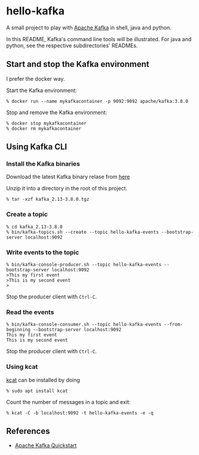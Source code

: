 # hello-kafka

A small project to play with [Apache Kafka](https://kafka.apache.org/) in shell, java and python.

In this README, Kafka's command line tools will be illustrated. For java and python, see the respective subdirectories' READMEs.

## Start and stop the Kafka environment

I prefer the docker way.

Start the Kafka environment:

```shell
% docker run --name mykafkacontainer -p 9092:9092 apache/kafka:3.8.0
```

Stop and remove the Kafka environment:

```shell
% docker stop mykafkacontainer 
% docker rm mykafkacontainer
```

## Using Kafka CLI

### Install the Kafka binaries

Download the latest Kafka binary relase from [here](https://www.apache.org/dyn/closer.cgi?path=/kafka/3.8.0/kafka_2.13-3.8.0.tgz)

Unzip it into a directory in the root of this project.

```shell
% tar -xzf kafka_2.13-3.8.0.tgz
```

### Create a topic

```shell
% cd kafka_2.13-3.8.0
% bin/kafka-topics.sh --create --topic hello-kafka-events --bootstrap-server localhost:9092
```

### Write events to the topic

```shell
% bin/kafka-console-producer.sh --topic hello-kafka-events --bootstrap-server localhost:9092
>This my first event
>This is my second event
>
```

Stop the producer client with `Ctrl-C`.

### Read the events

```shell
% bin/kafka-console-consumer.sh --topic hello-kafka-events --from-beginning --bootstrap-server localhost:9092
This my first event
This is my second event
```

Stop the producer client with `Ctrl-C`.

### Using kcat

[kcat](https://github.com/edenhill/kcat) can be installed by doing

```shell
% sudo apt install kcat
```

Count the number of messages in a topic and exit:

```shell
% kcat -C -b localhost:9092 -t hello-kafka-events -e -q
```

## References

- [Apache Kafka Quickstart](https://kafka.apache.org/quickstart)
